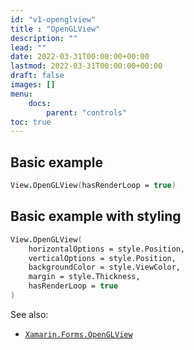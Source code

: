 ```yaml
---
id: "v1-openglview"
title : "OpenGLView"
description: ""
lead: ""
date: 2022-03-31T00:00:00+00:00
lastmod: 2022-03-31T00:00:00+00:00
draft: false
images: []
menu:
    docs:
        parent: "controls"
toc: true
---
```


## Basic example

```fs
View.OpenGLView(hasRenderLoop = true)
```

## Basic example with styling

```fs
View.OpenGLView(
    horizontalOptions = style.Position,
    verticalOptions = style.Position,
    backgroundColor = style.ViewColor,
    margin = style.Thickness,
    hasRenderLoop = true
)
```

See also:

* [`Xamarin.Forms.OpenGLView`](https://docs.microsoft.com/en-us/dotnet/api/Xamarin.Forms.OpenGLView)
